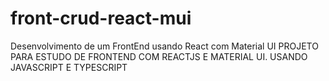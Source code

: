 # front-crud-react-mui
Desenvolvimento de um FrontEnd usando React com Material UI
PROJETO PARA ESTUDO DE FRONTEND COM REACTJS E MATERIAL UI.
USANDO JAVASCRIPT E TYPESCRIPT
